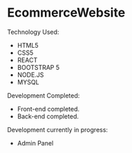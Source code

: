 # EcommerceWebsite

Technology Used:

- HTML5
- CSS5
- REACT
- BOOTSTRAP 5
- NODE.JS
- MYSQL

Development Completed:

- Front-end completed.
- Back-end completed.

Development currently in progress:

- Admin Panel
